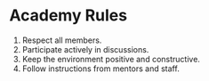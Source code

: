 # Academy Rules

1. Respect all members.
2. Participate actively in discussions.
3. Keep the environment positive and constructive.
4. Follow instructions from mentors and staff.